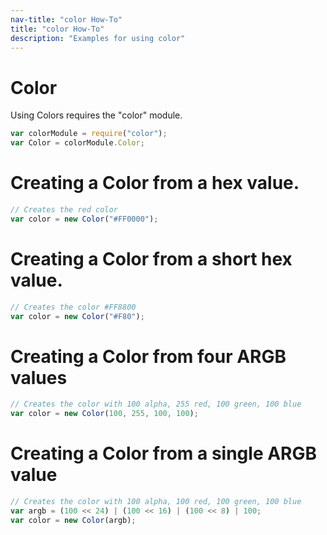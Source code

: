 ```yaml
---
nav-title: "color How-To"
title: "color How-To"
description: "Examples for using color"
---
```

# Color
Using Colors requires the "color" module.
``` JavaScript
var colorModule = require("color");
var Color = colorModule.Color;
```
# Creating a Color from a hex value.
``` JavaScript
// Creates the red color
var color = new Color("#FF0000");
```
# Creating a Color from a short hex value.
``` JavaScript
// Creates the color #FF8800
var color = new Color("#F80");
```
# Creating a Color from four ARGB values
``` JavaScript
// Creates the color with 100 alpha, 255 red, 100 green, 100 blue
var color = new Color(100, 255, 100, 100);
```
# Creating a Color from a single ARGB value
``` JavaScript
// Creates the color with 100 alpha, 100 red, 100 green, 100 blue
var argb = (100 << 24) | (100 << 16) | (100 << 8) | 100;
var color = new Color(argb);
```
